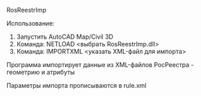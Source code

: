 RosReestrImp

Использование:

1. Запустить AutoCAD Map/Civil 3D
2. Команда: NETLOAD <выбрать RosReestrImp.dll>
3. Команда: IMPORTXML <указать XML-файл для импорта>

Программа импортирует данные из XML-файлов РосРеестра - геометрию и атрибуты

Параметры импорта прописываются в rule.xml
